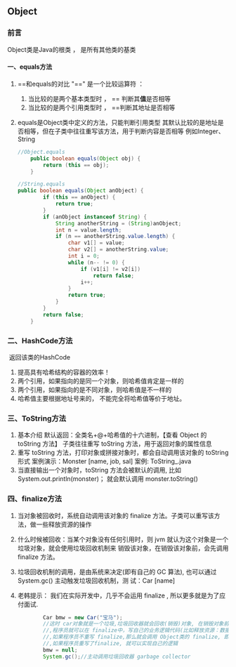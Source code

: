 ## Object

### 前言

Object类是Java的根类 ， 是所有其他类的基类



#### 一、equals方法

1. ==和equals的对比
	"\=\=" 是一个比较运算符 ：

	1. 当比较的是两个基本类型时 ， == 判断其**值**是否相等
	2. 当比较的是两个引用类型时 ， ==判断其地址是否相等

2. equals是Object类中定义的方法，只能判断引用类型
	其默认比较的是地址是否相等，但在子类中往往重写该方法，用于判断内容是否相等
	例如Integer、String

	```Java
	//Object.equals
	    public boolean equals(Object obj) {
	        return (this == obj);
	    }
	```

	```java
	//String.equals   
	public boolean equals(Object anObject) {
	        if (this == anObject) {
	            return true;
	        }
	        if (anObject instanceof String) {
	            String anotherString = (String)anObject;
	            int n = value.length;
	            if (n == anotherString.value.length) {
	                char v1[] = value;
	                char v2[] = anotherString.value;
	                int i = 0;
	                while (n-- != 0) {
	                    if (v1[i] != v2[i])
	                        return false;
	                    i++;
	                }
	                return true;
	            }
	        }
	        return false;
	    }
	```

	

### 二、HashCode方法

​	返回该类的HashCode

1. 提高具有哈希结构的容器的效率！
2. 两个引用，如果指向的是同一个对象，则哈希值肯定是一样的
3. 两个引用，如果指向的是不同对象，则哈希值是不一样的
4. 哈希值主要根据地址号来的， 不能完全将哈希值等价于地址。

### 三、ToString方法

1. 基本介绍 默认返回：全类名+@+哈希值的十六进制，【查看 Object 的 toString 方法】 子类往往重写 toString 方法，用于返回对象的属性信息 
2. 重写 toString 方法，打印对象或拼接对象时，都会自动调用该对象的 toString 形式
	案例演示：Monster [name, job, sal] 案例: ToString_.java
3. 当直接输出一个对象时，toString 方法会被默认的调用, 比如 System.out.println(monster)； 就会默认调用 monster.toString()

### 四、finalize方法

1. 当对象被回收时，系统自动调用该对象的 finalize 方法。子类可以重写该方法，做一些释放资源的操作

2.  什么时候被回收：当某个对象没有任何引用时，则 jvm 就认为这个对象是一个垃圾对象，就会使用垃圾回收机制来 销毁该对象，在销毁该对象前，会先调用 finalize 方法。

3. 垃圾回收机制的调用，是由系统来决定(即有自己的 GC 算法), 也可以通过 System.gc() 主动触发垃圾回收机制，测 试：Car [name] 

4. 老韩提示： 我们在实际开发中，几乎不会运用 finalize , 所以更多就是为了应付面试.

	```java
	        Car bmw = new Car("宝马");
	        //这时 car对象就是一个垃圾,垃圾回收器就会回收(销毁)对象, 在销毁对象前，会调用该对象的finalize方法
	        //,程序员就可以在 finalize中，写自己的业务逻辑代码(比如释放资源：数据库连接,或者打开文件..)
	        //,如果程序员不重写 finalize,那么就会调用 Object类的 finalize, 即默认处理
	        //,如果程序员重写了finalize, 就可以实现自己的逻辑
	        bmw = null;
	        System.gc();//主动调用垃圾回收器 garbage collector
	```

	

